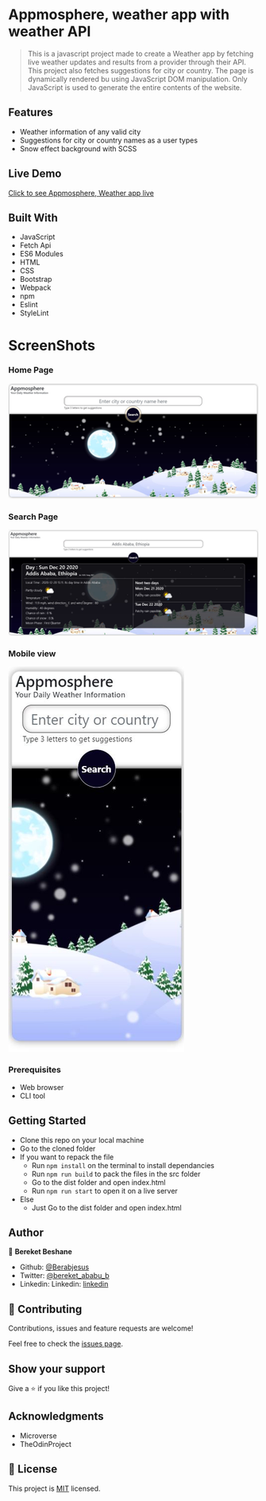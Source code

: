 # Appmosphere, weather app with weather API

> This is a javascript project made to create a Weather app by fetching live weather updates and results from a provider through their API. This project also fetches suggestions for city or country. The page is dynamically rendered bu using JavaScript DOM manipulation. Only JavaScript is used to generate the entire contents of the website. 

## Features

- Weather information of any valid city
- Suggestions for city or country names as a user types
- Snow effect background with SCSS

## Live Demo

[Click to see Appmosphere, Weather app live](https://raw.githack.com/Berabjesus/Weather-App-with-weatherAPI.com/working-branch/dist/index.html)


## Built With

- JavaScript
- Fetch Api
- ES6 Modules
- HTML
- CSS
- Bootstrap
- Webpack
- npm
- Eslint
- StyleLint

# ScreenShots
### Home Page
<img src="./public/s1.JPG" width="auto" height="auto" />

### Search Page
<img src="./public/s2.JPG" width="auto" height="auto" />

### Mobile view
<img src="./public/s3.JPG" width="auto" height="auto" />

### Prerequisites
- Web browser
- CLI tool

## Getting Started
- Clone this repo on your local machine
- Go to the cloned folder
- If you want to repack the file
  - Run `npm install` on the terminal to install dependancies
  - Run `npm run build` to pack the files in the src folder
  - Go to the dist folder and open index.html
  - Run `npm run start` to open it on a live server
- Else
  - Just Go to the dist folder and open index.html

## Author

👤 **Bereket Beshane**

- Github: [@Berabjesus](https://github.com/Berabjesus)
- Twitter: [@bereket_ababu_b](https://twitter.com/bereket_ababu_b)
- Linkedin: Linkedin: [linkedin](https://www.linkedin.com/in/bereket-beshane-a1b75a1a9/) 

## 🤝 Contributing

Contributions, issues and feature requests are welcome!

Feel free to check the [issues page](https://github.com/Berabjesus/Weather-App-with-weatherAPI.com/issues).

## Show your support

Give a ⭐️ if you like this project!

## Acknowledgments
- Microverse
- TheOdinProject

## 📝 License

This project is [MIT](lic.url) licensed.
